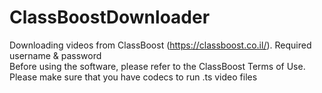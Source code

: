 # ClassBoostDownloader
Downloading videos from ClassBoost (https://classboost.co.il/). Required username &amp; password
<br>
Before using the software, please refer to the ClassBoost Terms of Use.
<br>
Please make sure that you have codecs to run .ts video files
